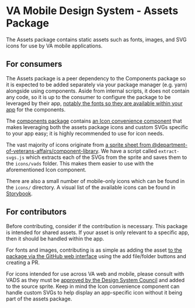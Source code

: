 # VA Mobile Design System - Assets Package

The Assets package contains static assets such as fonts, images, and SVG icons for use by VA mobile applications. 

## For consumers

The Assets package is a peer dependency to the Components package so it is expected to be added separately via your package manager (e.g. yarn) alongside using components. Aside from internal scripts, it does not contain any code, so it is up to the consumer to configure the package to be leveraged by their app, [notably the fonts so they are available within your app](https://blog.logrocket.com/adding-custom-fonts-react-native/) for the components.

The [components package](https://github.com/department-of-veterans-affairs/va-mobile-library/tree/main/packages/components) contains [an Icon convenience component](https://github.com/department-of-veterans-affairs/va-mobile-library/blob/main/packages/components/src/components/Icon/Icon.tsx) that makes leveraging both the assets package icons and custom SVGs specific to your app easy; it is highly recommended to use for icon needs.

The vast majority of icons originate from [a sprite sheet from @department-of-veterans-affairs/component-library](https://github.com/department-of-veterans-affairs/component-library/blob/main/packages/web-components/src/img/sprite.svg). We have a script called `extract-svgs.js` which extracts each of the SVGs from the sprite and saves them to the `icons/vads` folder. This makes them easier to use with the aforementioned Icon component. 

There are also a small number of mobile-only icons which can be found in the `icons/` directory. A visual list of the available icons can be found in [Storybook](https://department-of-veterans-affairs.github.io/va-mobile-library/?path=/docs/icon--docs).

## For contributors
Before contributing, consider if the contribution is necessary. This package is intended for shared assets. If your asset is only relevant to a specific app, then it should be handled within the app. 

For fonts and images, contributing is as simple as adding the asset [to the package via the GitHub web interface](https://github.com/department-of-veterans-affairs/va-mobile-library/tree/main/packages/assets) using the add file/folder buttons and creating a PR.

For icons intended for use across VA web and mobile, please consult with VADS as they must be [approved by the Design System Council](https://design.va.gov/about/contributing-to-the-design-system/suggest-an-addition-or-update) and added to the source sprite. Keep in mind the Icon convenience component can handle custom SVGs to help display an app-specific icon without it being part of the assets package.
